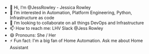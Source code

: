 - 👋 Hi, I’m @JessRowley - Jessica Rowley
- 👀 I’m interested in Automation, Platform Engineering, Python, Infrastructure as code
- 💞️ I’m looking to collaborate on all things DevOps and Infrastructure
- 📫 How to reach me: LHV Slack @Jess Rowley
- 😄 Pronouns: She / Her
- ⚡ Fun fact: I'm a big fan of Home Automation. Ask me about Home Assistant



<!---
JessRowley/JessRowley is a ✨ special ✨ repository because its `README.md` (this file) appears on your GitHub profile.
You can click the Preview link to take a look at your changes.
--->
